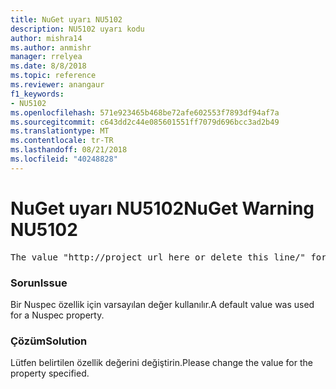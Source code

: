 ```yaml
---
title: NuGet uyarı NU5102
description: NU5102 uyarı kodu
author: mishra14
ms.author: anmishr
manager: rrelyea
ms.date: 8/8/2018
ms.topic: reference
ms.reviewer: anangaur
f1_keywords:
- NU5102
ms.openlocfilehash: 571e923465b468be72afe602553f7893df94af7a
ms.sourcegitcommit: c643dd2c44e085601551ff7079d696bcc3ad2b49
ms.translationtype: MT
ms.contentlocale: tr-TR
ms.lasthandoff: 08/21/2018
ms.locfileid: "40248828"
---
```

# <a name="nuget-warning-nu5102"></a><span data-ttu-id="0be06-103">NuGet uyarı NU5102</span><span class="sxs-lookup"><span data-stu-id="0be06-103">NuGet Warning NU5102</span></span>
<pre>The value "http://project_url_here_or_delete_this_line/" for ProjectUrl is a sample value and should be removed. Replace it with an appropriate value or remove it and rebuild your package.</pre>

### <a name="issue"></a><span data-ttu-id="0be06-104">Sorun</span><span class="sxs-lookup"><span data-stu-id="0be06-104">Issue</span></span>

<span data-ttu-id="0be06-105">Bir Nuspec özellik için varsayılan değer kullanılır.</span><span class="sxs-lookup"><span data-stu-id="0be06-105">A default value was used for a Nuspec property.</span></span>


### <a name="solution"></a><span data-ttu-id="0be06-106">Çözüm</span><span class="sxs-lookup"><span data-stu-id="0be06-106">Solution</span></span>

<span data-ttu-id="0be06-107">Lütfen belirtilen özellik değerini değiştirin.</span><span class="sxs-lookup"><span data-stu-id="0be06-107">Please change the value for the property specified.</span></span>

